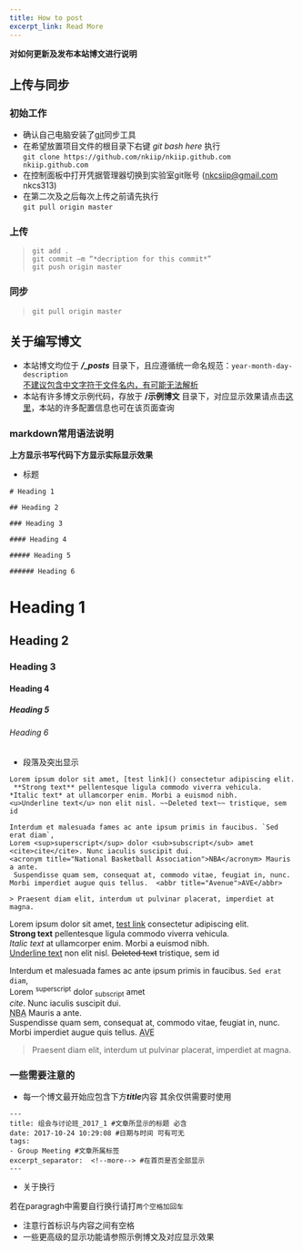 ```yaml
---
title: How to post
excerpt_link: Read More
---
```


**对如何更新及发布本站博文进行说明**

<!-- more -->

## 上传与同步

### 初始工作

- 确认自己电脑安装了[git](https://git-scm.com/downloads)同步工具
- 在希望放置项目文件的根目录下右键 *git bash here* 执行  
`git clone https://github.com/nkiip/nkiip.github.com nkiip.github.com`
- 在控制面板中打开凭据管理器切换到实验室git账号	(nkcsiip@gmail.com  nkcs313)
- 在第二次及之后每次上传之前请先执行  
`git pull origin master`

### 上传
> `git add . `  
> `git commit –m “*decription for this commit*”`  
> `git push origin master`

### 同步
> `git pull origin master`

## 关于编写博文

- 本站博文均位于 ***/_posts*** 目录下，且应遵循统一命名规范：`year-month-day-description`  
<u>不建议包含中文字符于文件名内，有可能无法解析</u>
- 本站有许多博文示例代码，存放于 **/示例博文** 目录下，对应显示效果请点击[这里](http://simpleyyt.com/jekyll-jacman/)，本站的许多配置信息也可在该页面查询

### markdown常用语法说明  

**上方显示书写代码下方显示实际显示效果**

- 标题

```
# Heading 1

## Heading 2

### Heading 3

#### Heading 4

##### Heading 5

###### Heading 6
```

# Heading 1

## Heading 2

### Heading 3

#### Heading 4

##### Heading 5

###### Heading 6


- 段落及突出显示
  
```
Lorem ipsum dolor sit amet, [test link]() consectetur adipiscing elit.  
 **Strong text** pellentesque ligula commodo viverra vehicula.   
*Italic text* at ullamcorper enim. Morbi a euismod nibh.   
<u>Underline text</u> non elit nisl. ~~Deleted text~~ tristique, sem id  

Interdum et malesuada fames ac ante ipsum primis in faucibus. `Sed erat diam`,  
Lorem <sup>superscript</sup> dolor <sub>subscript</sub> amet  
<cite>cite</cite>. Nunc iaculis suscipit dui.  
<acronym title="National Basketball Association">NBA</acronym> Mauris a ante.  
 Suspendisse quam sem, consequat at, commodo vitae, feugiat in, nunc. Morbi imperdiet augue quis tellus.  <abbr title="Avenue">AVE</abbr>  

> Praesent diam elit, interdum ut pulvinar placerat, imperdiet at magna.
```
Lorem ipsum dolor sit amet, [test link]() consectetur adipiscing elit.  
 **Strong text** pellentesque ligula commodo viverra vehicula.   
*Italic text* at ullamcorper enim. Morbi a euismod nibh.   
<u>Underline text</u> non elit nisl. ~~Deleted text~~ tristique, sem id  

Interdum et malesuada fames ac ante ipsum primis in faucibus. `Sed erat diam`,  
Lorem <sup>superscript</sup> dolor <sub>subscript</sub> amet  
<cite>cite</cite>. Nunc iaculis suscipit dui.  
<acronym title="National Basketball Association">NBA</acronym> Mauris a ante.  
 Suspendisse quam sem, consequat at, commodo vitae, feugiat in, nunc. Morbi imperdiet augue quis tellus.  <abbr title="Avenue">AVE</abbr>  

> Praesent diam elit, interdum ut pulvinar placerat, imperdiet at magna.

### 一些需要注意的

- 每一个博文最开始应包含下方***title***内容 其余仅供需要时使用

```
---
title: 组会与讨论班_2017_1 #文章所显示的标题 必含
date: 2017-10-24 10:29:08 #日期与时间 可有可无
tags:
- Group Meeting #文章所属标签
excerpt_separator:  <!--more--> #在首页是否全部显示
---
```

- 关于换行  

若在paragragh中需要自行换行请打`两个空格加回车`  

- 注意行首标识与内容之间有空格
- 一些更高级的显示功能请参照示例博文及对应显示效果



